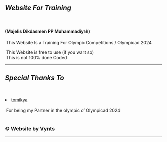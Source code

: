 <h2><i>Website For Training</i></h2>
&nbsp;<h4>(Majelis Dikdasmen PP Muhammadiyah)</h4>

&nbsp;This Website Is a Training For Olympic Competitions / Olympicad 2024

&nbsp;This Website is free to use (if you want so) <br>
&nbsp;This is not 100% done Coded

<hr>
<h2><i>Special Thanks To</i></h2>

&nbsp;<li><a href="https://github.com/tomikya">tomikya</a></li>
<br>
&nbsp;For being my Partner in the olympic of Olympicad 2024
<br> <br>
<h3>&copy; Website by <a href="https://github.com/Vynts">Vynts</a></h3>
<hr>
